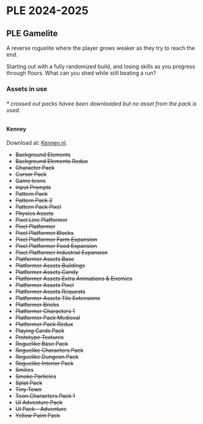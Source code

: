 # PLE 2024-2025

## PLE Gamelite

A reverse roguelite where the player grows weaker as they try to reach the end.

Starting out with a fully randomized build, and losing skills as you progress through floors. What can you shed while still beating a run?

### Assets in use

###### \* crossed out packs havee been downloaded but no asset from the pack is used.

#### Kenney

Download at: [Kenney.nl](https://kenney.nl/assets/category:2D?search=&sort=name).

- ~~Background Elements~~
- ~~Background Elements Redux~~
- ~~Character Pack~~
- ~~Cursor Pack~~
- ~~Game Icons~~
- ~~Input Prompts~~
- ~~Pattern Pack~~
- ~~Pattern Pack 2~~
- ~~Pattern Pack Pixel~~
- ~~Physics Assets~~
- ~~Pixel Line Platformer~~
- ~~Pixel Platformer~~
- ~~Pixel Platformer Blocks~~
- ~~Pixel Platformer Farm Expansion~~
- ~~Pixel Platformer Food Expansion~~
- ~~Pixel Platformer Industrial Expansion~~
- ~~Platformer Assets Base~~
- ~~Platformer Assets Buildings~~
- ~~Platformer Assets Candy~~
- ~~Platformer Assets Extra Animations & Enemies~~
- ~~Platformer Assets Pixel~~
- ~~Platformer Assets Requests~~
- ~~Platformer Assets Tile Extensions~~
- ~~Platformer Bricks~~
- ~~Platformer Characters 1~~
- ~~Platformer Pack Medieval~~
- ~~Platformer Pack Redux~~
- ~~Playing Cards Pack~~
- ~~Prototype Textures~~
- ~~Roguelike Base Pack~~
- ~~Roguelike Characters Pack~~
- ~~Roguelike Dungeon Pack~~
- ~~Roguelike Interior Pack~~
- ~~Smilies~~
- ~~Smoke Particles~~
- ~~Splat Pack~~
- ~~Tiny Town~~
- ~~Toon Characters Pack 1~~
- ~~UI Adventure Pack~~
- ~~UI Pack - Adventure~~
- ~~Yellow Paint Pack~~
